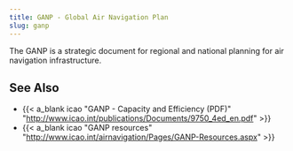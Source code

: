 ```yaml
---
title: GANP - Global Air Navigation Plan
slug: ganp
---
```


The GANP is a strategic document for regional and national planning
for air navigation infrastructure.

## See Also

* {{< a_blank icao "GANP - Capacity and Efficiency (PDF)" "http://www.icao.int/publications/Documents/9750_4ed_en.pdf" >}}
* {{< a_blank icao "GANP resources" "http://www.icao.int/airnavigation/Pages/GANP-Resources.aspx" >}}
